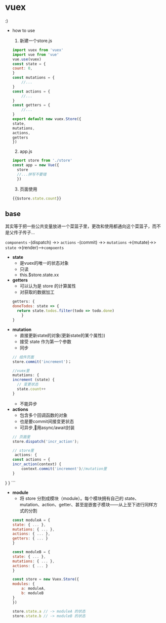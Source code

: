 # vuex

:)

- how to use
    1. 新建一个store.js
    ```js
    import vuex from 'vuex'
    import vue from 'vue'
    vue.use(vuex)
    const state = {
    count: 0,
    }
    const mutations = {
        //...
    }
    const actions = {
        //...
    }
    const getters = {
        //...
    }
    export default new vuex.Store({
    state,
    mutations,
    actions,
    getters
    })
    ```
    2.  app.js
    ``` js
    import store from './store'
    const app = new Vue({
      store
      //...拼写不要错
      })
    ```

    3. 页面使用
    ``` js
    {{$store.state.count}}
    ```

## base

其实等于把一些公共变量放进一个菜篮子里，更改和使用都通向这个菜篮子，而不是父传子传子...  

`components` -(dispatch) ->> `actions` -(commit) ->> `mutations` ->(mutate)->> `state` ->(render)-->`compoents`

- **state**
    - 是vuex的唯一的状态对象
    - 只读
    - this.$store.state.xx
- **getters**
    - 可以认为是 store 的计算属性
    - 对获取的数据加工
    ```js
    getters: {
    doneTodos: state => {
      return state.todos.filter(todo => todo.done)
        }
    }
    ```
- **mutation**
    - 直接更新state的对象(更新state的某个属性))
    - 接受 state 作为第一个参数
    - 同步
    ``` js
    // 组件页面
    store.commit('increment')；

    //vuex里
    mutations: {
    increment (state) {
      // 变更状态
      state.count++
    }
    ```
    - 不能异步
- **actions**
    - 包含多个回调函数的对象
    - 也是要commit间接变更状态
    - 可异步,用async/await封装
    ``` js
    // 页面里
    store.dispatch('incr_action');

    // store里
     actions: {
    const actions = {
    incr_action(context) {
        context.commit('increment')//mutation里
    }
}
    }
    ```
- **module**
    - 将 store 分割成模块（module）。每个模块拥有自己的 state、mutation、action、getter、甚至是嵌套子模块——从上至下进行同样方式的分割
    ``` js
    const moduleA = {
    state: { ... },
    mutations: { ... },
    actions: { ... },
    getters: { ... }
    }

    const moduleB = {
    state: { ... },
    mutations: { ... },
    actions: { ... }
    }

    const store = new Vuex.Store({
    modules: {
        a: moduleA,
        b: moduleB
    }
    })

    store.state.a // -> moduleA 的状态
    store.state.b // -> moduleB 的状态
    ```